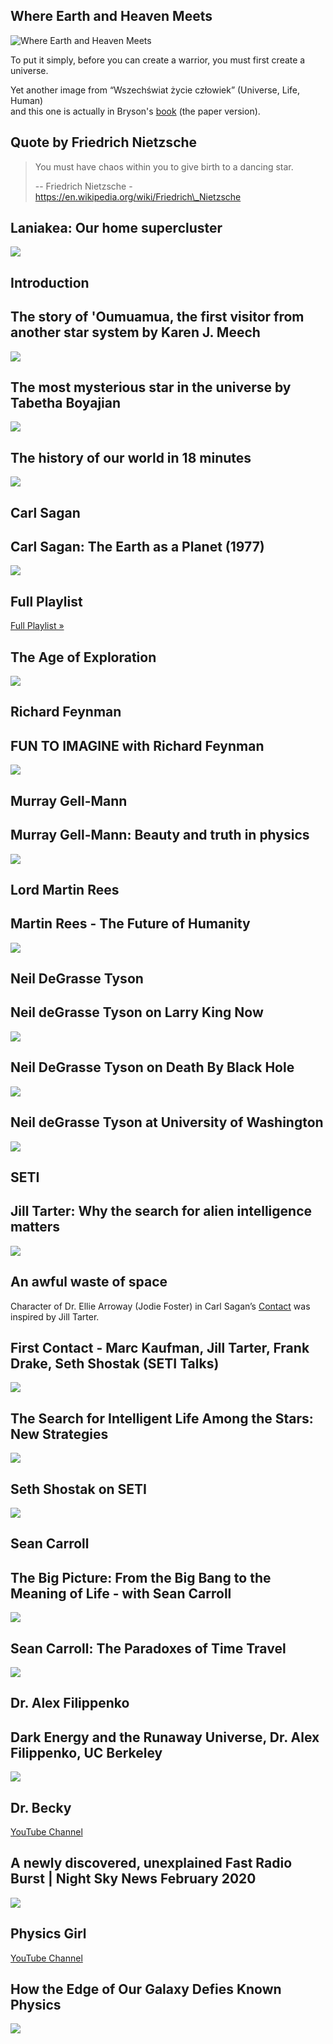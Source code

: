 Where Earth and Heaven Meets
----------------------------

![Where Earth and Heaven Meets](/image/astronomer.jpg)

To put it simply, before you can create a warrior, you must first create a  
universe.

Yet another image from “Wszechświat życie człowiek” (Universe, Life, Human)  
and this one is actually in Bryson's [book](https://en.wikipedia.org/wiki/A_Short_History_of_Nearly_Everything) (the paper version).

Quote by Friedrich Nietzsche
----------------------------

> You must have chaos within you to give birth to a dancing star.
> 
> \-- Friedrich Nietzsche - https://en.wikipedia.org/wiki/Friedrich\_Nietzsche

Laniakea: Our home supercluster
-------------------------------

[![](/image/yid-rENyyRwxpHo.jpg)](https://www.youtube.com/watch?v=rENyyRwxpHo)

Introduction
------------

The story of 'Oumuamua, the first visitor from another star system by Karen J. Meech
------------------------------------------------------------------------------------

[![](/image/yid-rfi3w9Bzwik.jpg)](https://www.youtube.com/watch?v=rfi3w9Bzwik)

The most mysterious star in the universe by Tabetha Boyajian
------------------------------------------------------------

[![](/image/yid-gypAjPp6eps.jpg)](https://www.youtube.com/watch?v=gypAjPp6eps)

The history of our world in 18 minutes
--------------------------------------

[![](/image/yid-yqc9zX04DXs.jpg)](https://www.youtube.com/watch?v=yqc9zX04DXs)

Carl Sagan
----------

Carl Sagan: The Earth as a Planet (1977)
----------------------------------------

[![](/image/yid-BdXtjNSDi4s.jpg)](https://www.youtube.com/watch?v=BdXtjNSDi4s)

Full Playlist
-------------

[Full Playlist »](https://www.youtube.com/watch?v=BdXtjNSDi4s&list=PLzEZRwmmqC4FTciK3pyF2JsuSFyiysVYM)

The Age of Exploration
----------------------

[![](/image/yid-6_-jtyhAVTc.jpg)](https://www.youtube.com/watch?v=6_-jtyhAVTc)

Richard Feynman
---------------

FUN TO IMAGINE with Richard Feynman
-----------------------------------

[![](/image/yid-P1ww1IXRfTA.jpg)](https://www.youtube.com/watch?v=P1ww1IXRfTA)

Murray Gell-Mann
----------------

Murray Gell-Mann: Beauty and truth in physics
---------------------------------------------

[![](/image/yid-UuRxRGR3VpM.jpg)](https://www.youtube.com/watch?v=UuRxRGR3VpM)

Lord Martin Rees
----------------

Martin Rees - The Future of Humanity
------------------------------------

[![](/image/yid-YnU6vMVAdAE.jpg)](https://www.youtube.com/watch?v=YnU6vMVAdAE)

Neil DeGrasse Tyson
-------------------

Neil deGrasse Tyson on Larry King Now
-------------------------------------

[![](/image/yid-PTqqiDQP02I.jpg)](https://www.youtube.com/watch?v=PTqqiDQP02I)

Neil DeGrasse Tyson on Death By Black Hole
------------------------------------------

[![](/image/yid-h1iJXOUMJpg.jpg)](https://www.youtube.com/watch?v=h1iJXOUMJpg)

Neil deGrasse Tyson at University of Washington
-----------------------------------------------

[![](/image/yid-wp6cnp1kZBY.jpg)](https://www.youtube.com/watch?v=wp6cnp1kZBY)

SETI
----

Jill Tarter: Why the search for alien intelligence matters
----------------------------------------------------------

[![](/image/yid-EszGIvRdgTE.jpg)](https://www.youtube.com/watch?v=EszGIvRdgTE)

An awful waste of space
-----------------------

Character of Dr. Ellie Arroway (Jodie Foster) in Carl Sagan’s [Contact](https://en.wikipedia.org/wiki/Contact_(1997_American_film))  
was inspired by Jill Tarter.

First Contact - Marc Kaufman, Jill Tarter, Frank Drake, Seth Shostak (SETI Talks)
---------------------------------------------------------------------------------

[![](/image/yid-0bWK5ES3lTE.jpg)](https://www.youtube.com/watch?v=0bWK5ES3lTE)

The Search for Intelligent Life Among the Stars: New Strategies
---------------------------------------------------------------

[![](/image/yid-m9WxW2ktcKU.jpg)](https://www.youtube.com/watch?v=m9WxW2ktcKU)

Seth Shostak on SETI
--------------------

[![](/image/yid-xvm7dB0mOic.jpg)](https://www.youtube.com/watch?v=xvm7dB0mOic)

Sean Carroll
------------

The Big Picture: From the Big Bang to the Meaning of Life - with Sean Carroll
-----------------------------------------------------------------------------

[![](/image/yid-2JsKwyRFiYY.jpg)](https://www.youtube.com/watch?v=2JsKwyRFiYY)

Sean Carroll: The Paradoxes of Time Travel
------------------------------------------

[![](/image/yid-qB_V1l8iLlc.jpg)](https://www.youtube.com/watch?v=qB_V1l8iLlc)

Dr. Alex Filippenko
-------------------

Dark Energy and the Runaway Universe, Dr. Alex Filippenko, UC Berkeley
----------------------------------------------------------------------

[![](/image/yid-fnkj6fD_i9o.jpg)](https://www.youtube.com/watch?v=fnkj6fD_i9o)

Dr. Becky
---------

[YouTube Channel](https://www.youtube.com/channel/UCYNbYGl89UUowy8oXkipC-Q)

A newly discovered, unexplained Fast Radio Burst | Night Sky News February 2020
-------------------------------------------------------------------------------

[![](/image/yid-YgDItoRdQ_Q.jpg)](https://www.youtube.com/watch?v=YgDItoRdQ_Q)

Physics Girl
------------

[YouTube Channel](https://www.youtube.com/channel/UC7DdEm33SyaTDtWYGO2CwdA)

How the Edge of Our Galaxy Defies Known Physics
-----------------------------------------------

[![](/image/yid-c6Eq2sI1NDY.jpg)](https://www.youtube.com/watch?v=c6Eq2sI1NDY)